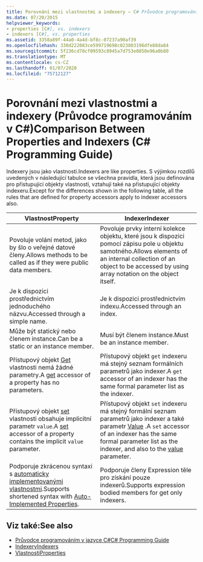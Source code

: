 ```yaml
---
title: Porovnání mezi vlastnostmi a indexery – C# Průvodce programováním
ms.date: 07/20/2015
helpviewer_keywords:
- properties [C#], vs. indexers
- indexers [C#], vs. properties
ms.assetid: 3358a89f-44a0-4a4d-bf8c-07237a90af39
ms.openlocfilehash: 330d222083ce599719698c023803196dfe88da84
ms.sourcegitcommit: 5f236cd78cf09593c8945a7d753e0850e96a0b80
ms.translationtype: MT
ms.contentlocale: cs-CZ
ms.lasthandoff: 01/07/2020
ms.locfileid: "75712127"
---
```

# <a name="comparison-between-properties-and-indexers-c-programming-guide"></a><span data-ttu-id="f92a2-102">Porovnání mezi vlastnostmi a indexery (Průvodce programováním v C#)</span><span class="sxs-lookup"><span data-stu-id="f92a2-102">Comparison Between Properties and Indexers (C# Programming Guide)</span></span>
<span data-ttu-id="f92a2-103">Indexery jsou jako vlastnosti.</span><span class="sxs-lookup"><span data-stu-id="f92a2-103">Indexers are like properties.</span></span> <span data-ttu-id="f92a2-104">S výjimkou rozdílů uvedených v následující tabulce se všechna pravidla, která jsou definována pro přistupující objekty vlastnosti, vztahují také na přistupující objekty indexeru.</span><span class="sxs-lookup"><span data-stu-id="f92a2-104">Except for the differences shown in the following table, all the rules that are defined for property accessors apply to indexer accessors also.</span></span>  
  
|<span data-ttu-id="f92a2-105">Vlastnost</span><span class="sxs-lookup"><span data-stu-id="f92a2-105">Property</span></span>|<span data-ttu-id="f92a2-106">Indexer</span><span class="sxs-lookup"><span data-stu-id="f92a2-106">Indexer</span></span>|  
|--------------|-------------|  
|<span data-ttu-id="f92a2-107">Povoluje volání metod, jako by šlo o veřejné datové členy.</span><span class="sxs-lookup"><span data-stu-id="f92a2-107">Allows methods to be called as if they were public data members.</span></span>|<span data-ttu-id="f92a2-108">Povoluje prvky interní kolekce objektu, které jsou k dispozici pomocí zápisu pole u objektu samotného.</span><span class="sxs-lookup"><span data-stu-id="f92a2-108">Allows elements of an internal collection of an object to be accessed by using array notation on the object itself.</span></span>|  
|<span data-ttu-id="f92a2-109">Je k dispozici prostřednictvím jednoduchého názvu.</span><span class="sxs-lookup"><span data-stu-id="f92a2-109">Accessed through a simple name.</span></span>|<span data-ttu-id="f92a2-110">Je k dispozici prostřednictvím indexu.</span><span class="sxs-lookup"><span data-stu-id="f92a2-110">Accessed through an index.</span></span>|  
|<span data-ttu-id="f92a2-111">Může být statický nebo členem instance.</span><span class="sxs-lookup"><span data-stu-id="f92a2-111">Can be a static or an instance member.</span></span>|<span data-ttu-id="f92a2-112">Musí být členem instance.</span><span class="sxs-lookup"><span data-stu-id="f92a2-112">Must be an instance member.</span></span>|  
|<span data-ttu-id="f92a2-113">Přístupový objekt [Get](../../language-reference/keywords/get.md) vlastnosti nemá žádné parametry.</span><span class="sxs-lookup"><span data-stu-id="f92a2-113">A [get](../../language-reference/keywords/get.md) accessor of a property has no parameters.</span></span>|<span data-ttu-id="f92a2-114">Přístupový objekt `get` indexeru má stejný seznam formálních parametrů jako indexer.</span><span class="sxs-lookup"><span data-stu-id="f92a2-114">A `get` accessor of an indexer has the same formal parameter list as the indexer.</span></span>|  
|<span data-ttu-id="f92a2-115">Přístupový objekt [set](../../language-reference/keywords/set.md) vlastnosti obsahuje implicitní parametr `value`.</span><span class="sxs-lookup"><span data-stu-id="f92a2-115">A [set](../../language-reference/keywords/set.md) accessor of a property contains the implicit `value` parameter.</span></span>|<span data-ttu-id="f92a2-116">Přístupový objekt `set` indexeru má stejný formální seznam parametrů jako indexer a také parametr [Value](../../language-reference/keywords/value.md) .</span><span class="sxs-lookup"><span data-stu-id="f92a2-116">A `set` accessor of an indexer has the same formal parameter list as the indexer, and also to the [value](../../language-reference/keywords/value.md) parameter.</span></span>|  
|<span data-ttu-id="f92a2-117">Podporuje zkrácenou syntaxi s [automaticky implementovanými vlastnostmi](../classes-and-structs/auto-implemented-properties.md).</span><span class="sxs-lookup"><span data-stu-id="f92a2-117">Supports shortened syntax with [Auto-Implemented Properties](../classes-and-structs/auto-implemented-properties.md).</span></span>|<span data-ttu-id="f92a2-118">Podporuje členy Expression těle pro získání pouze indexerů.</span><span class="sxs-lookup"><span data-stu-id="f92a2-118">Supports expression bodied members for get only indexers.</span></span>|  
  
## <a name="see-also"></a><span data-ttu-id="f92a2-119">Viz také:</span><span class="sxs-lookup"><span data-stu-id="f92a2-119">See also</span></span>

- [<span data-ttu-id="f92a2-120">Průvodce programováním v jazyce C#</span><span class="sxs-lookup"><span data-stu-id="f92a2-120">C# Programming Guide</span></span>](../index.md)
- [<span data-ttu-id="f92a2-121">Indexery</span><span class="sxs-lookup"><span data-stu-id="f92a2-121">Indexers</span></span>](./index.md)
- [<span data-ttu-id="f92a2-122">Vlastnosti</span><span class="sxs-lookup"><span data-stu-id="f92a2-122">Properties</span></span>](../classes-and-structs/properties.md)
